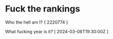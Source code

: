 # Fuck the rankings

Who the hell am I?
{ 2220774 }

What fucking year is it?
[ 2024-03-08T19:30:00Z ]
